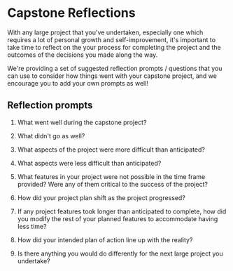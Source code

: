 # Capstone Reflections
With any large project that you've undertaken, especially one which requires a lot of personal growth and self-improvement, it's important to take time to reflect on the your process for completing the project and the outcomes of the decisions you made along the way.

We're providing a set of suggested reflection prompts / questions that you can use to consider how things went with your capstone project, and we encourage you to add your own prompts as well!

## Reflection prompts
1. What went well during the capstone project?
1. What didn't go as well?
1. What aspects of the project were more difficult than anticipated?
1. What aspects were less difficult than anticipated?
1. What features in your project were not possible in the time frame provided? Were any of them critical to the success of the project?

1. How did your project plan shift as the project progressed?
1. If any project features took longer than anticipated to complete, how did you modify the rest of your planned features to accommodate having less time?
1. How did your intended plan of action line up with the reality?

1. Is there anything you would do differently for the next large project you undertake?

